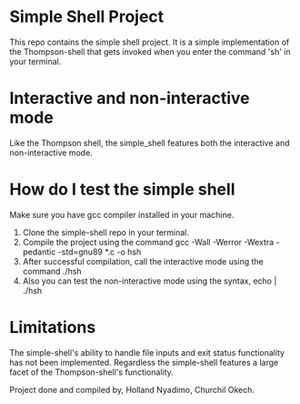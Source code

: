 # Simple Shell Project
This repo contains the simple shell project.
It is a simple implementation of the Thompson-shell that gets invoked when you enter the command 'sh' in your terminal.

# Interactive and non-interactive mode
Like the Thompson shell, the simple_shell features both the interactive and non-interactive mode.

# How do I test the simple shell
Make sure you have gcc compiler installed in your machine.
1. Clone the simple-shell repo in your terminal.
2. Compile the project using the command
	gcc -Wall -Werror -Wextra -pedantic -std=gnu89 *.c -o hsh
3. After successful compilation, call the interactive mode using the command
	./hsh
4. Also you can test the non-interactive mode using the syntax,
	echo <Enter your command here> | ./hsh

# Limitations
The simple-shell's ability to handle file inputs and exit status functionality has not been implemented. Regardless the simple-shell features a large facet of the Thompson-shell's functionality.

Project done and compiled by,
Holland Nyadimo,
Churchil Okech.
